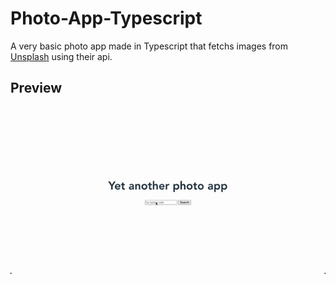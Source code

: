 # Photo-App-Typescript

A very basic photo app made in Typescript that fetchs images from [Unsplash](https://unsplash.com/) using their api.

## Preview

[![Photo-App-Typescript](https://github.com/thypirate/photo-app-typescript/blob/main/photo-app.gif)](https://thypirate.github.io/photo-app-typescript/)
